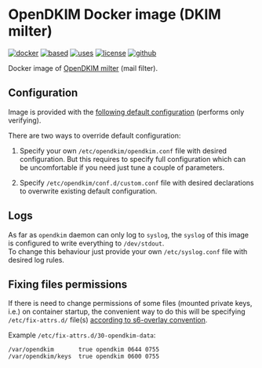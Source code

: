 OpenDKIM Docker image (DKIM milter) 
===================================

[![docker](https://img.shields.io/badge/image-quay.io%2Finstrumentisto%2Fopendkim-green.svg)](https://quay.io/repository/instrumentisto/opendkim)
[![based](https://img.shields.io/badge/based%20on-alpine%3Aedge-blue.svg)](https://hub.docker.com/_/alpine)
[![uses](https://img.shields.io/badge/uses-s6--overlay-blue.svg)](https://github.com/just-containers/s6-overlay)
[![license](https://img.shields.io/badge/license-MIT-blue.svg)](https://github.com/instrumentisto/docker-mailserver/blob/master/LICENSE.md)
[![github](https://img.shields.io/badge/GitHub-repo-blue.svg)](https://github.com/instrumentisto/docker-mailserver/tree/master/images/opendkim)

Docker image of [OpenDKIM milter](http://www.opendkim.org) (mail filter).



## Configuration

Image is provided with the 
[following default configuration](https://github.com/instrumentisto/docker-mailserver/blob/master/images/opendkim/rootfs/etc/opendkim/opendkim.conf)
(performs only verifying).

There are two ways to override default configuration:
 
1.  Specify your own `/etc/opendkim/opendkim.conf` file with desired
    configuration. But this requires to specify full configuration which
    can be uncomfortable if you need just tune a couple of parameters.

2.  Specify `/etc/opendkim/conf.d/custom.conf` file with desired declarations
    to overwrite existing default configuration.



## Logs

As far as `opendkim` daemon can only log to `syslog`,
the `syslog` of this image is configured to write everything to `/dev/stdout`.  
To change this behaviour just provide your own `/etc/syslog.conf` file
with desired log rules.



## Fixing files permissions

If there is need to change permissions of some files (mounted private keys,
i.e.) on container startup, the convenient way to do this will be specifying
`/etc/fix-attrs.d/` file(s)
[according to s6-overlay convention](https://github.com/just-containers/s6-overlay#fixing-ownership--permissions).

Example `/etc/fix-attrs.d/30-opendkim-data`:
```
/var/opendkim       true opendkim 0644 0755
/var/opendkim/keys  true opendkim 0600 0755
```
